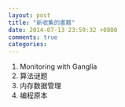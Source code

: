 ```yaml
---
layout: post
title: "新收集的書籍"
date: 2014-07-13 23:59:32 +0800
comments: true
categories: 
---
```


1. Monitoring with Ganglia
2. 算法谜题
3. 内存数据管理
4. 编程原本
